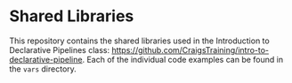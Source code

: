 # 	Shared Libraries

This repository contains the shared libraries used in the Introduction to Declarative Pipelines class: https://github.com/CraigsTraining/intro-to-declarative-pipeline. Each of the individual code examples can be found in the ```vars``` directory.